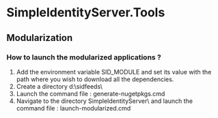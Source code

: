 # SimpleIdentityServer.Tools

## Modularization

### How to launch the modularized applications ?

1. Add the environment variable SID_MODULE and set its value with the path where you wish to download all the dependencies.
2. Create a directory d:\sidfeeds\
3. Launch the command file : generate-nugetpkgs.cmd
4. Navigate to the directory SimpleIdentityServer\ and launch the command file : launch-modularized.cmd
